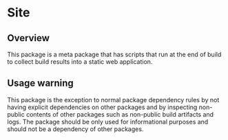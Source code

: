 # Site

## Overview

This package is a meta package that has scripts that run at the end of build to collect build results into a static web application.

## Usage warning

This package is the exception to normal package dependency rules by not having explicit dependencies on other packages and by inspecting non-public contents of other packages such as non-public build artifacts and logs. The package should be only used for informational purposes and should not be a dependency of other packages.
